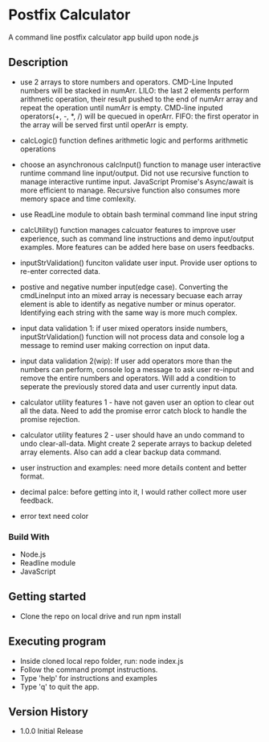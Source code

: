 # Postfix Calculator

A command line postfix calculator app build upon node.js

## Description

- use 2 arrays to store numbers and operators. CMD-Line Inputed numbers will be stacked in numArr. LILO: the last 2 elements perform arithmetic operation, their result pushed to the end of numArr array and repeat the operation until numArr is empty. CMD-line inputed operators(+, -, \*, /) will be quecued in operArr. FIFO: the first operator in the array will be served first until operArr is empty.

- calcLogic() function defines arithmetic logic and performs arithmetic operations
- choose an asynchronous calcInput() function to manage user interactive runtime command line input/output. Did not use recursive function to manage interactive runtime input. JavaScript Promise's Async/await is more efficient to manage. Recursive function also consumes more memory space and time comlexity.

- use ReadLine module to obtain bash terminal command line input string
- calcUtility() function manages calcuator features to improve user experience, such as command line instructions and demo input/output examples. More features can be added here base on users feedbacks.
- inputStrValidation() funciton validate user input. Provide user options to re-enter corrected data.

- postive and negative number input(edge case). Converting the cmdLineInput into an mixed array is necessary becuase each array element is able to identify as negative number or minus operator. Identifying each string with the same way is more much complex.

- input data validation 1: if user mixed operators inside numbers, inputStrValidation() function will not process data and console log a message to remind user making correction on input data.

- input data validation 2(wip): If user add operators more than the numbers can perform, console log a message to ask user re-input and remove the entire numbers and operators. Will add a condition to seperate the previously stored data and user currently input data.

- calculator utility features 1 - have not gaven user an option to clear out all the data. Need to add the promise error catch block to handle the promise rejection.

- calculator utility features 2 - user should have an undo command to undo clear-all-data. Might create 2 seperate arrays to backup deleted array elements. Also can add a clear backup data command.

- user instruction and examples: need more details content and better format.

- decimal palce: before getting into it, I would rather collect more user feedback.

- error text need color

### Build With

- Node.js
- Readline module
- JavaScript

## Getting started

- Clone the repo on local drive and run npm install

## Executing program

- Inside cloned local repo folder, run: node index.js
- Follow the command prompt instructions.
- Type 'help' for instructions and examples
- Type 'q' to quit the app.

## Version History

- 1.0.0 Initial Release
